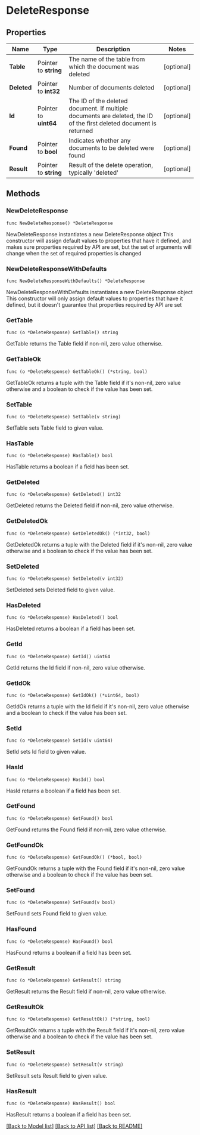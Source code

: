 # DeleteResponse

## Properties

Name | Type | Description | Notes
------------ | ------------- | ------------- | -------------
**Table** | Pointer to **string** | The name of the table from which the document was deleted | [optional] 
**Deleted** | Pointer to **int32** | Number of documents deleted | [optional] 
**Id** | Pointer to **uint64** | The ID of the deleted document. If multiple documents are deleted, the ID of the first deleted document is returned | [optional]
**Found** | Pointer to **bool** | Indicates whether any documents to be deleted were found | [optional] 
**Result** | Pointer to **string** | Result of the delete operation, typically &#39;deleted&#39; | [optional] 

## Methods

### NewDeleteResponse

`func NewDeleteResponse() *DeleteResponse`

NewDeleteResponse instantiates a new DeleteResponse object
This constructor will assign default values to properties that have it defined,
and makes sure properties required by API are set, but the set of arguments
will change when the set of required properties is changed

### NewDeleteResponseWithDefaults

`func NewDeleteResponseWithDefaults() *DeleteResponse`

NewDeleteResponseWithDefaults instantiates a new DeleteResponse object
This constructor will only assign default values to properties that have it defined,
but it doesn't guarantee that properties required by API are set

### GetTable

`func (o *DeleteResponse) GetTable() string`

GetTable returns the Table field if non-nil, zero value otherwise.

### GetTableOk

`func (o *DeleteResponse) GetTableOk() (*string, bool)`

GetTableOk returns a tuple with the Table field if it's non-nil, zero value otherwise
and a boolean to check if the value has been set.

### SetTable

`func (o *DeleteResponse) SetTable(v string)`

SetTable sets Table field to given value.

### HasTable

`func (o *DeleteResponse) HasTable() bool`

HasTable returns a boolean if a field has been set.

### GetDeleted

`func (o *DeleteResponse) GetDeleted() int32`

GetDeleted returns the Deleted field if non-nil, zero value otherwise.

### GetDeletedOk

`func (o *DeleteResponse) GetDeletedOk() (*int32, bool)`

GetDeletedOk returns a tuple with the Deleted field if it's non-nil, zero value otherwise
and a boolean to check if the value has been set.

### SetDeleted

`func (o *DeleteResponse) SetDeleted(v int32)`

SetDeleted sets Deleted field to given value.

### HasDeleted

`func (o *DeleteResponse) HasDeleted() bool`

HasDeleted returns a boolean if a field has been set.

### GetId

`func (o *DeleteResponse) GetId() uint64`

GetId returns the Id field if non-nil, zero value otherwise.

### GetIdOk

`func (o *DeleteResponse) GetIdOk() (*uint64, bool)`

GetIdOk returns a tuple with the Id field if it's non-nil, zero value otherwise
and a boolean to check if the value has been set.

### SetId

`func (o *DeleteResponse) SetId(v uint64)`

SetId sets Id field to given value.

### HasId

`func (o *DeleteResponse) HasId() bool`

HasId returns a boolean if a field has been set.

### GetFound

`func (o *DeleteResponse) GetFound() bool`

GetFound returns the Found field if non-nil, zero value otherwise.

### GetFoundOk

`func (o *DeleteResponse) GetFoundOk() (*bool, bool)`

GetFoundOk returns a tuple with the Found field if it's non-nil, zero value otherwise
and a boolean to check if the value has been set.

### SetFound

`func (o *DeleteResponse) SetFound(v bool)`

SetFound sets Found field to given value.

### HasFound

`func (o *DeleteResponse) HasFound() bool`

HasFound returns a boolean if a field has been set.

### GetResult

`func (o *DeleteResponse) GetResult() string`

GetResult returns the Result field if non-nil, zero value otherwise.

### GetResultOk

`func (o *DeleteResponse) GetResultOk() (*string, bool)`

GetResultOk returns a tuple with the Result field if it's non-nil, zero value otherwise
and a boolean to check if the value has been set.

### SetResult

`func (o *DeleteResponse) SetResult(v string)`

SetResult sets Result field to given value.

### HasResult

`func (o *DeleteResponse) HasResult() bool`

HasResult returns a boolean if a field has been set.


[[Back to Model list]](../README.md#documentation-for-models) [[Back to API list]](../README.md#documentation-for-api-endpoints) [[Back to README]](../README.md)


